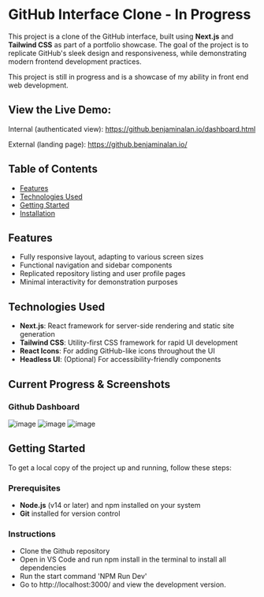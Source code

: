 # GitHub Interface Clone - In Progress

This project is a clone of the GitHub interface, built using **Next.js** and **Tailwind CSS** as part of a portfolio showcase. The goal of the project is to replicate GitHub's sleek design and responsiveness, while demonstrating modern frontend development practices.

This project is still in progress and is a showcase of my ability in front end web development.

## View the Live Demo:
Internal (authenticated view):
https://github.benjaminalan.io/dashboard.html

External (landing page):
https://github.benjaminalan.io/

## Table of Contents

- [Features](#features)
- [Technologies Used](#technologies-used)
- [Getting Started](#getting-started)
- [Installation](#installation)

## Features

- Fully responsive layout, adapting to various screen sizes
- Functional navigation and sidebar components
- Replicated repository listing and user profile pages
- Minimal interactivity for demonstration purposes

## Technologies Used

- **Next.js**: React framework for server-side rendering and static site generation
- **Tailwind CSS**: Utility-first CSS framework for rapid UI development
- **React Icons**: For adding GitHub-like icons throughout the UI
- **Headless UI**: (Optional) For accessibility-friendly components

## Current Progress & Screenshots
### Github Dashboard
![image](https://github.com/user-attachments/assets/10fdeec9-91ab-4b59-8e8e-f18ddd41a8d5)
![image](https://github.com/user-attachments/assets/ae5f7bfe-c0dd-4223-a733-592fea3489ca)
![image](https://github.com/user-attachments/assets/14cd8871-fbb0-43d2-8e1f-6ddb1a40e91c)





## Getting Started

To get a local copy of the project up and running, follow these steps:

### Prerequisites

- **Node.js** (v14 or later) and npm installed on your system
- **Git** installed for version control
### Instructions
- Clone the Github repository
- Open in VS Code and run npm install in the terminal to install all dependencies
- Run the start command 'NPM Run Dev'
- Go to http://localhost:3000/ and view the development version.

